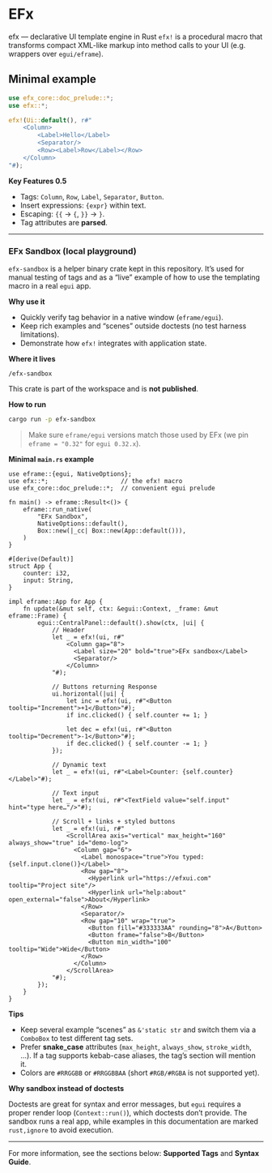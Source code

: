 # EFx

efx — declarative UI template engine in Rust
`efx!` is a procedural macro that transforms compact XML-like markup into method calls to your UI (e.g. wrappers over `egui/eframe`).

## Minimal example

```rust
use efx_core::doc_prelude::*;
use efx::*;

efx!(Ui::default(), r#"
    <Column>
        <Label>Hello</Label>
        <Separator/>
        <Row><Label>Row</Label></Row>
    </Column>
"#);
```
**Key Features 0.5**
- Tags: `Column`, `Row`, `Label`, `Separator`, `Button`.
- Insert expressions: `{expr}` within text.
- Escaping: `{{` → `{`, `}}` → `}`.
- Tag attributes are **parsed**.

---

### EFx Sandbox (local playground)

`efx-sandbox` is a helper binary crate kept in this repository. It’s used for manual testing of tags and as a “live” example of how to use the templating macro in a real `egui` app.

**Why use it**

* Quickly verify tag behavior in a native window (`eframe/egui`).
* Keep rich examples and “scenes” outside doctests (no test harness limitations).
* Demonstrate how `efx!` integrates with application state.

**Where it lives**

`/efx-sandbox`

This crate is part of the workspace and is **not published**.

**How to run**

```bash
cargo run -p efx-sandbox
```

> Make sure `eframe/egui` versions match those used by EFx (we pin `eframe = "0.32"` for `egui 0.32.x`).

**Minimal `main.rs` example**

```rust,ignore
use eframe::{egui, NativeOptions};
use efx::*;                    // the efx! macro
use efx_core::doc_prelude::*;  // convenient egui prelude

fn main() -> eframe::Result<()> {
    eframe::run_native(
        "EFx Sandbox",
        NativeOptions::default(),
        Box::new(|_cc| Box::new(App::default())),
    )
}

#[derive(Default)]
struct App {
    counter: i32,
    input: String,
}

impl eframe::App for App {
    fn update(&mut self, ctx: &egui::Context, _frame: &mut eframe::Frame) {
        egui::CentralPanel::default().show(ctx, |ui| {
            // Header
            let _ = efx!(ui, r#"
                <Column gap="8">
                  <Label size="20" bold="true">EFx sandbox</Label>
                  <Separator/>
                </Column>
            "#);

            // Buttons returning Response
            ui.horizontal(|ui| {
                let inc = efx!(ui, r#"<Button tooltip="Increment">+1</Button>"#);
                if inc.clicked() { self.counter += 1; }

                let dec = efx!(ui, r#"<Button tooltip="Decrement">-1</Button>"#);
                if dec.clicked() { self.counter -= 1; }
            });

            // Dynamic text
            let _ = efx!(ui, r#"<Label>Counter: {self.counter}</Label>"#);

            // Text input
            let _ = efx!(ui, r#"<TextField value="self.input" hint="type here…"/>"#);

            // Scroll + links + styled buttons
            let _ = efx!(ui, r#"
                <ScrollArea axis="vertical" max_height="160" always_show="true" id="demo-log">
                  <Column gap="6">
                    <Label monospace="true">You typed: {self.input.clone()}</Label>
                    <Row gap="8">
                      <Hyperlink url="https://efxui.com" tooltip="Project site"/>
                      <Hyperlink url="help:about" open_external="false">About</Hyperlink>
                    </Row>
                    <Separator/>
                    <Row gap="10" wrap="true">
                      <Button fill="#333333AA" rounding="8">A</Button>
                      <Button frame="false">B</Button>
                      <Button min_width="100" tooltip="Wide">Wide</Button>
                    </Row>
                  </Column>
                </ScrollArea>
            "#);
        });
    }
}
```

**Tips**

* Keep several example “scenes” as `&'static str` and switch them via a `ComboBox` to test different tag sets.
* Prefer **snake\_case** attributes (`max_height`, `always_show`, `stroke_width`, …). If a tag supports kebab-case aliases, the tag’s section will mention it.
* Colors are `#RRGGBB` or `#RRGGBBAA` (short `#RGB/#RGBA` is not supported yet).

**Why sandbox instead of doctests**

Doctests are great for syntax and error messages, but `egui` requires a proper render loop (`Context::run()`), which doctests don’t provide. The sandbox runs a real app, while examples in this documentation are marked `rust,ignore` to avoid execution.

---

For more information, see the sections below: **Supported Tags** and **Syntax Guide**.